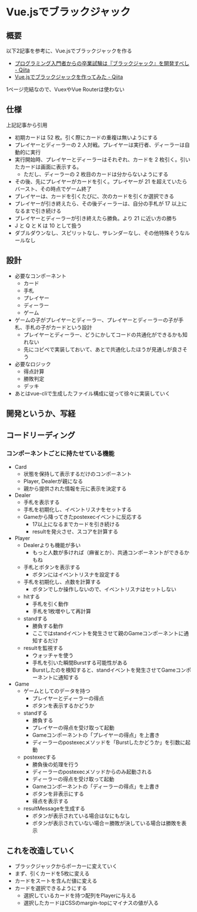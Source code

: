 # Vue.jsでブラックジャック

## 概要
以下2記事を参考に、Vue.jsでブラックジャックを作る

* [プログラミング入門者からの卒業試験は『ブラックジャック』を開発すべし \- Qiita](https://qiita.com/hirossyi73/items/cf8648c31898216312e5)
* [Vue\.jsでブラックジャックを作ってみた \- Qiita](https://qiita.com/t2kojima/items/88a924fa3807909e0488)

1ページ完結なので、VuexやVue Routerは使わない

## 仕様
上記記事から引用

* 初期カードは 52 枚。引く際にカードの重複は無いようにする
* プレイヤーとディーラーの 2 人対戦。プレイヤーは実行者、ディーラーは自動的に実行
* 実行開始時、プレイヤーとディーラーはそれぞれ、カードを 2 枚引く。引いたカードは画面に表示する。
    * ただし、ディーラーの 2 枚目のカードは分からないようにする
* その後、先にプレイヤーがカードを引く。プレイヤーが 21 を超えていたらバースト、その時点でゲーム終了
* プレイヤーは、カードを引くたびに、次のカードを引くか選択できる
* プレイヤーが引き終えたら、その後ディーラーは、自分の手札が 17 以上になるまで引き続ける
* プレイヤーとディーラーが引き終えたら勝負。より 21 に近い方の勝ち
* J と Q と K は 10 として扱う
* ダブルダウンなし、スピリットなし、サレンダーなし、その他特殊そうなルールなし

## 設計
* 必要なコンポーネント
    * カード
    * 手札
    * プレイヤー
    * ディーラー
    * ゲーム
* ゲームの子がプレイヤーとディーラー、プレイヤーとディーラーの子が手札、手札の子がカードという設計
    * プレイヤーとディーラー、どうにかしてコードの共通化ができるかも知れない
    * 先にコピペで実装しておいて、あとで共通化したほうが見通しが良さそう
* 必要なロジック
    * 得点計算
    * 勝敗判定
    * デッキ
* あとはvue-cliで生成したファイル構成に従って徐々に実装していく

## 開発というか、写経


## コードリーディング
### コンポーネントごとに持たせている機能
* Card
    * 状態を保持して表示するだけのコンポーネント
    * Player, Dealerが親になる
    * 親から提供された情報を元に表示を決定する
* Dealer
    * 手札を表示する
    * 手札を初期化し、イベントリスナをセットする
    * Gameから降ってきたpostexecイベントに反応する
        * 17以上になるまでカードを引き続ける
        * resultを発火させ、スコアを計算する
* Player
    * Dealerよりも機能が多い
        * もっと人数が多ければ（麻雀とか）、共通コンポーネントができるかもね
    * 手札とボタンを表示する
        * ボタンにはイベントリスナを設定する
    * 手札を初期化し、点数を計算する
        * ボタンでしか操作しないので、イベントリスナはセットしない
    * hitする
        * 手札を引く動作
        * 手札を1枚増やして再計算
    * standする
        * 勝負する動作
        * ここではstandイベントを発生させて親のGameコンポーネントに通知するだけ
    * resultを監視する
        * ウォッチャを使う
        * 手札を引いた瞬間Burstする可能性がある
        * Burstしたのを検知すると、standイベントを発生させてGameコンポーネントに通知する
* Game
    * ゲームとしてのデータを持つ
        * プレイヤーとディーラーの得点
        * ボタンを表示するかどうか
    * standする
        * 勝負する
        * プレイヤーの得点を受け取って起動
        * Gameコンポーネントの「プレイヤーの得点」を上書き
        * ディーラーのpostexecメソッドを「Burstしたかどうか」を引数に起動
    * postexecする
        * 勝負後の処理を行う
        * ディーラーのpostexecメソッドからのみ起動される
        * ディーラーの得点を受け取って起動
        * Gameコンポーネントの「ディーラーの得点」を上書き
        * ボタンを非表示にする
        * 得点を表示する
    * resultMessageを生成する
        * ボタンが表示されている場合はなにもなし
        * ボタンが表示されていない場合＝勝敗が決している場合は勝敗を表示

## これを改造していく
* ブラックジャックからポーカーに変えていく
* まず、引くカードを5枚に変える
* カードをスートを含んだ値に変える
* カードを選択できるようにする
  * 選択しているカードを持つ配列をPlayerに与える
  * 選択したカードはCSSのmargin-topにマイナスの値が入る


